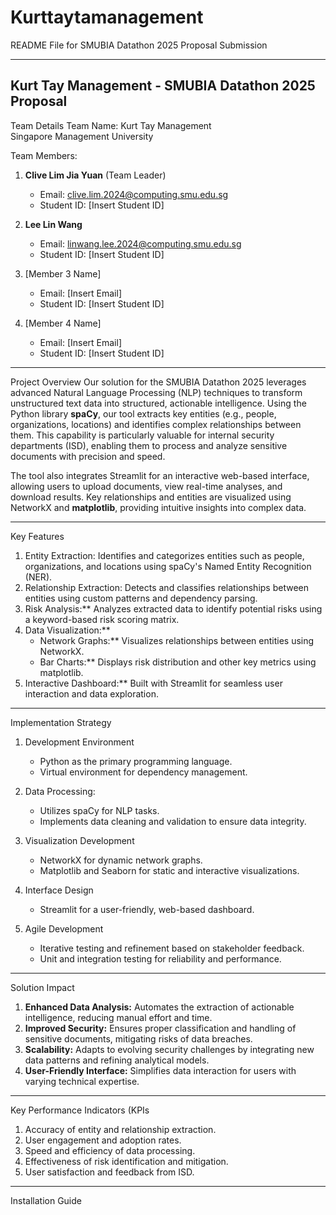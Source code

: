 # Kurttaytamanagement
README File for SMUBIA Datathon 2025 Proposal Submission

---
Kurt Tay Management - SMUBIA Datathon 2025 Proposal
---
Team Details
Team Name: Kurt Tay Management  
Singapore Management University  

Team Members:
1. **Clive Lim Jia Yuan** (Team Leader)  
   - Email: clive.lim.2024@computing.smu.edu.sg  
   - Student ID: [Insert Student ID]  

2. **Lee Lin Wang**  
   - Email: linwang.lee.2024@computing.smu.edu.sg  
   - Student ID: [Insert Student ID]  

3. [Member 3 Name]  
   - Email: [Insert Email]  
   - Student ID: [Insert Student ID]  

4. [Member 4 Name]  
   - Email: [Insert Email]  
   - Student ID: [Insert Student ID]  

---

Project Overview
Our solution for the SMUBIA Datathon 2025 leverages advanced Natural Language Processing (NLP) techniques to transform unstructured text data into structured, actionable intelligence. Using the Python library **spaCy**, our tool extracts key entities (e.g., people, organizations, locations) and identifies complex relationships between them. This capability is particularly valuable for internal security departments (ISD), enabling them to process and analyze sensitive documents with precision and speed.  

The tool also integrates Streamlit for an interactive web-based interface, allowing users to upload documents, view real-time analyses, and download results. Key relationships and entities are visualized using NetworkX and **matplotlib**, providing intuitive insights into complex data.  

---

Key Features
1. Entity Extraction: Identifies and categorizes entities such as people, organizations, and locations using spaCy's Named Entity Recognition (NER).  
2. Relationship Extraction: Detects and classifies relationships between entities using custom patterns and dependency parsing.  
3. Risk Analysis:** Analyzes extracted data to identify potential risks using a keyword-based risk scoring matrix.  
4. Data Visualization:**  
   - Network Graphs:** Visualizes relationships between entities using NetworkX.  
   - Bar Charts:** Displays risk distribution and other key metrics using matplotlib.  
5. Interactive Dashboard:** Built with Streamlit for seamless user interaction and data exploration.  
---

Implementation Strategy
1. Development Environment  
   - Python as the primary programming language.  
   - Virtual environment for dependency management.  

2. Data Processing:
   - Utilizes spaCy for NLP tasks.  
   - Implements data cleaning and validation to ensure data integrity.  

3. Visualization Development  
   - NetworkX for dynamic network graphs.  
   - Matplotlib and Seaborn for static and interactive visualizations.  

4. Interface Design  
   - Streamlit for a user-friendly, web-based dashboard.  

5. Agile Development  
   - Iterative testing and refinement based on stakeholder feedback.  
   - Unit and integration testing for reliability and performance.  

---

 Solution Impact  
1. **Enhanced Data Analysis:** Automates the extraction of actionable intelligence, reducing manual effort and time.  
2. **Improved Security:** Ensures proper classification and handling of sensitive documents, mitigating risks of data breaches.  
3. **Scalability:** Adapts to evolving security challenges by integrating new data patterns and refining analytical models.  
4. **User-Friendly Interface:** Simplifies data interaction for users with varying technical expertise.  

---
Key Performance Indicators (KPIs  
1. Accuracy of entity and relationship extraction.  
2. User engagement and adoption rates.  
3. Speed and efficiency of data processing.  
4. Effectiveness of risk identification and mitigation.  
5. User satisfaction and feedback from ISD.  
---
Installation Guide
